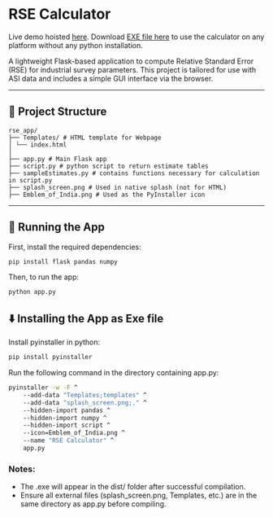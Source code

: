 # RSE Calculator
Live demo hoisted [here](https://raunak1089.pythonanywhere.com/asi_rse).
Download [EXE file here](https://drive.google.com/file/d/1VcUufd1B4fzI7wnp0CSFRtOfGUI02x6r/view?usp=sharing) to use the calculator on any platform without any python installation.

A lightweight Flask-based application to compute Relative Standard Error (RSE) for industrial survey parameters. This project is tailored for use with ASI data and includes a simple GUI interface via the browser.

---


## 📁 Project Structure
```
rse_app/
├── Templates/ # HTML template for Webpage
│ └── index.html
│
├── app.py # Main Flask app
├── script.py # python script to return estimate tables
├── sampleEstimates.py # contains functions necessary for calculation in script.py
├── splash_screen.png # Used in native splash (not for HTML)
├── Emblem_of_India.png # Used as the PyInstaller icon
```

---

## 🧪 Running the App

First, install the required dependencies:

```bash
pip install flask pandas numpy
```

Then, to run the app:

```bash
python app.py
```

## ⬇️ Installing the App as Exe file

Install pyinstaller in python:

```bash
pip install pyinstaller
```

Run the following command in the directory containing app.py:
```bash
pyinstaller -w -F ^
    --add-data "Templates;templates" ^
    --add-data "splash_screen.png;." ^
    --hidden-import pandas ^
    --hidden-import numpy ^
    --hidden-import script ^
    --icon=Emblem_of_India.png ^
    --name "RSE Calculator" ^
    app.py
```

### Notes:
- The .exe will appear in the dist/ folder after successful compilation.
- Ensure all external files (splash_screen.png, Templates, etc.) are in the same directory as app.py before compiling.

